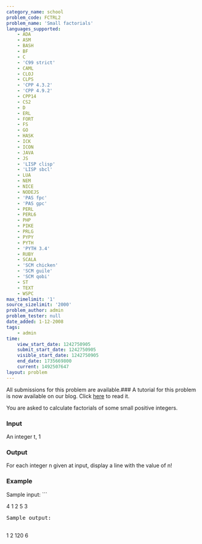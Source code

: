 ```yaml
---
category_name: school
problem_code: FCTRL2
problem_name: 'Small factorials'
languages_supported:
    - ADA
    - ASM
    - BASH
    - BF
    - C
    - 'C99 strict'
    - CAML
    - CLOJ
    - CLPS
    - 'CPP 4.3.2'
    - 'CPP 4.9.2'
    - CPP14
    - CS2
    - D
    - ERL
    - FORT
    - FS
    - GO
    - HASK
    - ICK
    - ICON
    - JAVA
    - JS
    - 'LISP clisp'
    - 'LISP sbcl'
    - LUA
    - NEM
    - NICE
    - NODEJS
    - 'PAS fpc'
    - 'PAS gpc'
    - PERL
    - PERL6
    - PHP
    - PIKE
    - PRLG
    - PYPY
    - PYTH
    - 'PYTH 3.4'
    - RUBY
    - SCALA
    - 'SCM chicken'
    - 'SCM guile'
    - 'SCM qobi'
    - ST
    - TEXT
    - WSPC
max_timelimit: '1'
source_sizelimit: '2000'
problem_author: admin
problem_tester: null
date_added: 1-12-2008
tags:
    - admin
time:
    view_start_date: 1242750905
    submit_start_date: 1242750905
    visible_start_date: 1242750905
    end_date: 1735669800
    current: 1492507647
layout: problem
---
```

All submissions for this problem are available.### A tutorial for this problem is now available on our blog. Click [here](http://blog.codechef.com/2009/07/02/tutorial-for-small-factorials/) to read it. 

You are asked to calculate factorials of some small positive integers.

### Input

An integer t, 1

### Output

For each integer n given at input, display a line with the value of n!

### Example

Sample input: ```

4
1
2
5
3
<pre>
Sample output:

</pre>
1
2
120
6
<pre>